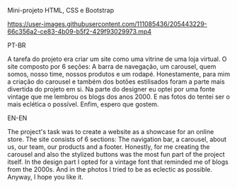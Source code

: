 Mini-projeto HTML, CSS e Bootstrap

https://user-images.githubusercontent.com/111085436/205443229-66c356a2-ce83-4b09-b5f2-429f93029973.mp4

PT-BR

A tarefa do projeto era criar um site como uma vitrine de uma loja virtual. O site composto por 6 seções: A barra de navegação, um carousel, quem somos,
nosso time, nossos produtos e um rodapé. Honestamente, para mim a criação do carousel e também dos botões estilisados foram a parte mais divertida do projeto em si. Na parte do designer eu optei por uma fonte vintage que me lembrou os blogs dos anos 2000. E nas fotos do tentei ser o mais eclética o possível. Enfim, espero que gostem.


EN-EN

The project's task was to create a website as a showcase for an online store. The site consists of 6 sections: The navigation bar, a carousel, about us,
our team, our products and a footer. Honestly, for me creating the carousel and also the stylized buttons was the most fun part of the project itself. In the design part I opted for a vintage font that reminded me of blogs from the 2000s. And in the photos I tried to be as eclectic as possible. Anyway, I hope you like it.
